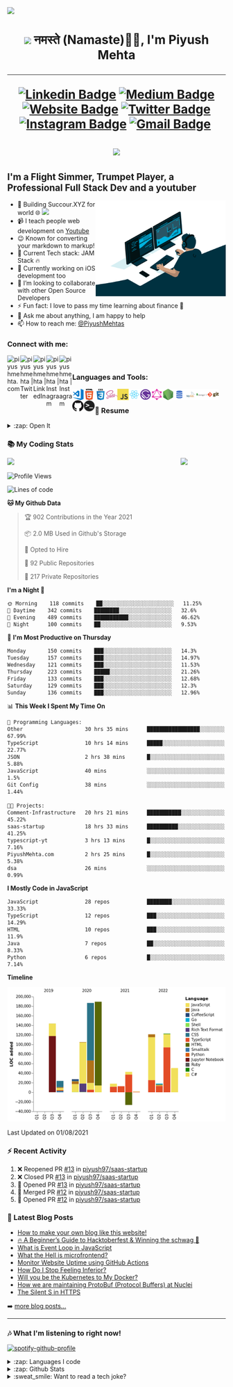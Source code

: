 <img src="https://media-exp3.licdn.com/dms/image/C5616AQEHHy1vwxvXAQ/profile-displaybackgroundimage-shrink_350_1400/0/1625473246082?e=1631145600&v=beta&t=t5GL4K-sXQyf8Kja7UFCx3sCMxf-j_3bBaAdoz92CCc"/>
<h1 align="center"> <img  src="https://media.giphy.com/media/M9gbBd9nbDrOTu1Mqx/giphy.gif" width="80"/> 
 नमस्ते (Namaste)🙏🏻, I'm Piyush Mehta 
<hr/>
<p><a href="https://www.linkedin.com/in/piyush24/"><img src="https://img.shields.io/badge/-piyush24-blue?style=flat&amp;logo=Linkedin&amp;logoColor=white&amp;link=https://www.linkedin.com/in/piyush24/" alt="Linkedin Badge"></a>
<a href="https://medium.com/@pmcool97"><img src="https://img.shields.io/badge/-pmcool97-black?style=flat&amp;labelColor=000000&amp;logo=Medium&amp;link=https://medium.com/@pmcool97" alt="Medium Badge"></a>
<a href="https://piyushmehta.com"><img src="https://img.shields.io/badge/-piyushmehta.com-47CCCC?style=flat&amp;logo=Google-Chrome&amp;logoColor=white&amp;link=https://piyushmehta.com" alt="Website Badge"></a>
<a href="https://twitter.com/PiyushMehtas"><img src="https://img.shields.io/badge/-@PiyushMehtas-1ca0f1?style=flat&amp;labelColor=1ca0f1&amp;logo=twitter&amp;logoColor=white&amp;link=https://twitter.com/PiyushMehtas" alt="Twitter Badge"></a>
<a href="https://instagram.com/coderwhoknows"><img src="https://img.shields.io/badge/-@coderwhoknows-purple?style=flat&amp;logo=instagram&amp;logoColor=white&amp;link=https://instagram.com/coderwhoknows/" alt="Instagram Badge"></a>
<a href="mailto:me@piyushmehta.com"><img src="https://img.shields.io/badge/-piyushmehta-c14438?style=flat&amp;logo=Gmail&amp;logoColor=white&amp;link=mailto:me@piyushmehta.com" alt="Gmail Badge"></a>
<img src="https://komarev.com/ghpvc/?username=piyush97&amp;style=flat-square&amp;color=blueviolet" alt=""></p>


<img src="https://github-profile-trophy.vercel.app/?username=piyush97&theme=radical&row=1&no-bg=true&no-frame=true"/>
</h1>

## I'm a Flight Simmer, Trumpet Player, a Professional Full Stack Dev and a youtuber
 <img align="right" alt="GIF" src="https://github.com/piyush97/piyush97/blob/master/code.gif?raw=true" width="300" height="220" />

- 🔭 Building Succour.XYZ for world 🌐 <img src="https://media.giphy.com/media/WUlplcMpOCEmTGBtBW/giphy.gif" width="30">
- 📹 I teach people web development on <a href="https://www.youtube.com/channel/UCK8jrKCxTyhrDcF_pHLgWSw">Youtube </a>
- 😉 Known for converting your markdown to markup!
- 🌱 Current Tech stack: JAM Stack 🔥
- 📱 Currently working on iOS development too
- 👯 I’m looking to collaborate with other Open Source Developers
- ⚡ Fun fact: I love to pass my time learning about finance 💸
- 💬 Ask me about anything, I am happy to help
- 📫 How to reach me: [@PiyushMehtas](https://twitter.com/PiyushMehtas)

### Connect with me:

[<img align="left" alt="piyushmehta.com" width="30px" src="https://img.icons8.com/color/48/000000/internet--v2.png" />][website]
[<img align="left" alt="piyushmehta | Twitter" width="30px" src="https://img.icons8.com/color/48/000000/twitter--v2.png" />][twitter]
[<img align="left" alt="piyushmehta | LinkedIn" width="30px" src="https://img.icons8.com/color/48/000000/linkedin-circled--v3.png" />][linkedin]
[<img align="left" alt="piyushmehta | Instagram" width="30px" src="https://img.icons8.com/color/48/000000/instagram-new--v2.png" />][instagram]
[<img align="left" alt="piyushmehta | Instagram" width="30px" src="https://img.icons8.com/color/48/000000/youtube-play.png" />][youtube]


<br />

### Languages and Tools:

[<img align="left" alt="Visual Studio Code" width="26px" src="https://raw.githubusercontent.com/github/explore/80688e429a7d4ef2fca1e82350fe8e3517d3494d/topics/visual-studio-code/visual-studio-code.png" />][webdev]
[<img align="left" alt="HTML5" width="26px" src="https://raw.githubusercontent.com/github/explore/80688e429a7d4ef2fca1e82350fe8e3517d3494d/topics/html/html.png" />][webdev]
[<img align="left" alt="CSS3" width="26px" src="https://raw.githubusercontent.com/github/explore/80688e429a7d4ef2fca1e82350fe8e3517d3494d/topics/css/css.png" />][webdev]
[<img align="left" alt="Sass" width="26px" src="https://raw.githubusercontent.com/github/explore/80688e429a7d4ef2fca1e82350fe8e3517d3494d/topics/sass/sass.png" />][webdev]
[<img align="left" alt="JavaScript" width="26px" src="https://raw.githubusercontent.com/github/explore/80688e429a7d4ef2fca1e82350fe8e3517d3494d/topics/javascript/javascript.png" />][webdev]
[<img align="left" alt="React" width="26px" src="https://raw.githubusercontent.com/github/explore/80688e429a7d4ef2fca1e82350fe8e3517d3494d/topics/react/react.png" />][webdev]
[<img align="left" alt="Gatsby" width="26px" src="https://raw.githubusercontent.com/github/explore/e94815998e4e0713912fed477a1f346ec04c3da2/topics/gatsby/gatsby.png" />][webdev]
[<img align="left" alt="GraphQL" width="26px" src="https://raw.githubusercontent.com/github/explore/80688e429a7d4ef2fca1e82350fe8e3517d3494d/topics/graphql/graphql.png" />][webdev]
[<img align="left" alt="Node.js" width="26px" src="https://raw.githubusercontent.com/github/explore/80688e429a7d4ef2fca1e82350fe8e3517d3494d/topics/nodejs/nodejs.png" />][webdev]
[<img align="left" alt="SQL" width="26px" src="https://raw.githubusercontent.com/github/explore/80688e429a7d4ef2fca1e82350fe8e3517d3494d/topics/sql/sql.png" />][webdev]
[<img align="left" alt="MySQL" width="26px" src="https://raw.githubusercontent.com/github/explore/80688e429a7d4ef2fca1e82350fe8e3517d3494d/topics/mysql/mysql.png" />][webdev]
[<img align="left" alt="MongoDB" width="26px" src="https://raw.githubusercontent.com/github/explore/80688e429a7d4ef2fca1e82350fe8e3517d3494d/topics/mongodb/mongodb.png" />][webdev]
[<img align="left" alt="Git" width="26px" src="https://raw.githubusercontent.com/github/explore/80688e429a7d4ef2fca1e82350fe8e3517d3494d/topics/git/git.png" />][webdev]
[<img align="left" alt="GitHub" width="26px" src="https://raw.githubusercontent.com/github/explore/78df643247d429f6cc873026c0622819ad797942/topics/github/github.png" />][webdev]
[<img align="left" alt="Terminal" width="26px" src="https://raw.githubusercontent.com/github/explore/80688e429a7d4ef2fca1e82350fe8e3517d3494d/topics/terminal/terminal.png" />][webdev]
<br/>

### 🚀 Resume

<details>
  <summary>:zap: Open It</summary>

![Piyush's Resume](_resume_.gif)

</details>

### :books: My Coding Stats

<div>
<img src="https://wakatime.com/share/@piyush97/45fc79fd-9f27-4e60-b777-a2143000a0ba.png" align="left" width="400"/>
<img src="https://wakatime.com/share/@piyush97/b809684b-ced7-42f9-a27f-baebac423df9.png" width="400"/>
</div>


<!--START_SECTION:waka-->
![Profile Views](http://img.shields.io/badge/Profile%20Views-3-blue)

![Lines of code](https://img.shields.io/badge/From%20Hello%20World%20I%27ve%20Written-3.0%20million%20lines%20of%20code-blue)

**🐱 My Github Data** 

> 🏆 902 Contributions in the Year 2021
 > 
> 📦 2.0 MB Used in Github's Storage 
 > 
> 💼 Opted to Hire
 > 
> 📜 92 Public Repositories 
 > 
> 🔑 217 Private Repositories  
 > 
**I'm a Night 🦉** 

```text
🌞 Morning    118 commits    ██░░░░░░░░░░░░░░░░░░░░░░░   11.25% 
🌆 Daytime    342 commits    ████████░░░░░░░░░░░░░░░░░   32.6% 
🌃 Evening    489 commits    ███████████░░░░░░░░░░░░░░   46.62% 
🌙 Night      100 commits    ██░░░░░░░░░░░░░░░░░░░░░░░   9.53%

```
📅 **I'm Most Productive on Thursday** 

```text
Monday       150 commits    ███░░░░░░░░░░░░░░░░░░░░░░   14.3% 
Tuesday      157 commits    ███░░░░░░░░░░░░░░░░░░░░░░   14.97% 
Wednesday    121 commits    ███░░░░░░░░░░░░░░░░░░░░░░   11.53% 
Thursday     223 commits    █████░░░░░░░░░░░░░░░░░░░░   21.26% 
Friday       133 commits    ███░░░░░░░░░░░░░░░░░░░░░░   12.68% 
Saturday     129 commits    ███░░░░░░░░░░░░░░░░░░░░░░   12.3% 
Sunday       136 commits    ███░░░░░░░░░░░░░░░░░░░░░░   12.96%

```


📊 **This Week I Spent My Time On** 

```text
💬 Programming Languages: 
Other                    30 hrs 35 mins      █████████████████░░░░░░░░   67.99% 
TypeScript               10 hrs 14 mins      █████░░░░░░░░░░░░░░░░░░░░   22.77% 
JSON                     2 hrs 38 mins       █░░░░░░░░░░░░░░░░░░░░░░░░   5.88% 
JavaScript               40 mins             ░░░░░░░░░░░░░░░░░░░░░░░░░   1.5% 
Git Config               38 mins             ░░░░░░░░░░░░░░░░░░░░░░░░░   1.44%

🐱‍💻 Projects: 
Comment-Infrastructure   20 hrs 21 mins      ███████████░░░░░░░░░░░░░░   45.22% 
saas-startup             18 hrs 33 mins      ██████████░░░░░░░░░░░░░░░   41.25% 
typescript-yt            3 hrs 13 mins       █░░░░░░░░░░░░░░░░░░░░░░░░   7.16% 
PiyushMehta.com          2 hrs 25 mins       █░░░░░░░░░░░░░░░░░░░░░░░░   5.38% 
dsa                      26 mins             ░░░░░░░░░░░░░░░░░░░░░░░░░   0.99%

```

**I Mostly Code in JavaScript** 

```text
JavaScript               28 repos            ████████░░░░░░░░░░░░░░░░░   33.33% 
TypeScript               12 repos            ███░░░░░░░░░░░░░░░░░░░░░░   14.29% 
HTML                     10 repos            ███░░░░░░░░░░░░░░░░░░░░░░   11.9% 
Java                     7 repos             ██░░░░░░░░░░░░░░░░░░░░░░░   8.33% 
Python                   6 repos             █░░░░░░░░░░░░░░░░░░░░░░░░   7.14%

```


**Timeline**

![Chart not found](https://raw.githubusercontent.com/piyush97/piyush97/master/charts/bar_graph.png) 


 Last Updated on 01/08/2021
<!--END_SECTION:waka-->

### :zap: Recent Activity

<!--START_SECTION:activity-->
1. ❌ Reopened PR [#13](https://github.com/piyush97/saas-startup/pull/13) in [piyush97/saas-startup](https://github.com/piyush97/saas-startup)
2. ❌ Closed PR [#13](https://github.com/piyush97/saas-startup/pull/13) in [piyush97/saas-startup](https://github.com/piyush97/saas-startup)
3. 💪 Opened PR [#13](https://github.com/piyush97/saas-startup/pull/13) in [piyush97/saas-startup](https://github.com/piyush97/saas-startup)
4. 🎉 Merged PR [#12](https://github.com/piyush97/saas-startup/pull/12) in [piyush97/saas-startup](https://github.com/piyush97/saas-startup)
5. 💪 Opened PR [#12](https://github.com/piyush97/saas-startup/pull/12) in [piyush97/saas-startup](https://github.com/piyush97/saas-startup)
<!--END_SECTION:activity-->


### 📕 Latest Blog Posts

<!-- BLOG-POST-LIST:START -->
- [How to make your own blog like this website!](https://piyushmehta.com/blog/how-to-make-your-own-blog)
- [🔥 A Beginner’s Guide to Hacktoberfest & Winning the schwag 👕](https://piyushmehta.com/blog/hacktoberfest)
- [What is Event Loop in JavaScript](https://piyushmehta.com/blog/what-is-event-loop-in-javascript)
- [What the Hell is microfrontend?](https://piyushmehta.com/blog/micro-frontend-react)
- [Monitor Website Uptime using GitHub Actions](https://piyushmehta.com/blog/ci-uptime-monitor)
- [How Do I Stop Feeling Inferior?](https://piyushmehta.com/blog/stop-feeling-inferior)
- [Will you be the Kubernetes to My Docker?](https://piyushmehta.com/blog/kubernetes-docker)
- [How we are maintaining ProtoBuf (Protocol Buffers) at Nuclei](https://piyushmehta.com/blog/maintain-protobuf-nuclei)
- [The Silent S in HTTPS](https://piyushmehta.com/blog/The-Silent-S-in-HTTPS)
<!-- BLOG-POST-LIST:END -->

➡️ [more blog posts...](https://piyushmehta.com)

---
### 🎶 What I'm listening to right now!

[![spotify-github-profile](https://spotify-github-profile.vercel.app/api/view?uid=31m3plxtqcdp2cgsk4cony7ddliy&cover_image=true)](https://spotify-github-profile.vercel.app/api/view?uid=31m3plxtqcdp2cgsk4cony7ddliy&redirect=true)



<details>
  <summary>:zap: Languages I code</summary>
  
  [![Top Langs](https://github-readme-stats.vercel.app/api/top-langs/?username=piyush97&layout=compact&hide=JupyterNotebook)](https://github.com/piyush97)

</details>

<details>
  <summary>:zap: Github Stats</summary>

![Piyush97's github stats](https://github-readme-stats.vercel.app/api?username=piyush97&count_private=true&show_icons=true)

</details>

<details>
 <summary>:sweat_smile: Want to read a tech joke? </summary>
 
 ![Jokes Card](https://readme-jokes.vercel.app/api)
 
 </details>

[website]: https://piyushmehta.com
[twitter]: https://twitter.com/PiyushMehtas
[instagram]: https://instagram.com/coderwhoknows
[linkedin]: https://linkedin.com/in/piyush24
[webdev]: https://piyushmehta.com
[youtube]: https://www.youtube.com/channel/UCK8jrKCxTyhrDcF_pHLgWSw
